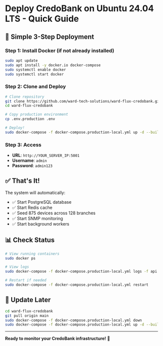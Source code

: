 # Deploy CredoBank on Ubuntu 24.04 LTS - Quick Guide

## 🚀 Simple 3-Step Deployment

### Step 1: Install Docker (if not already installed)

```bash
sudo apt update
sudo apt install -y docker.io docker-compose
sudo systemctl enable docker
sudo systemctl start docker
```

### Step 2: Clone and Deploy

```bash
# Clone repository
git clone https://github.com/ward-tech-solutions/ward-flux-credobank.git
cd ward-flux-credobank

# Copy production environment
cp .env.production .env

# Deploy!
sudo docker-compose -f docker-compose.production-local.yml up -d --build
```

### Step 3: Access

- **URL**: `http://YOUR_SERVER_IP:5001`
- **Username**: `admin`
- **Password**: `admin123`

## ✅ That's It!

The system will automatically:
- ✅ Start PostgreSQL database
- ✅ Start Redis cache
- ✅ Seed 875 devices across 128 branches
- ✅ Start SNMP monitoring
- ✅ Start background workers

## 📊 Check Status

```bash
# View running containers
sudo docker ps

# View logs
sudo docker-compose -f docker-compose.production-local.yml logs -f api

# Restart if needed
sudo docker-compose -f docker-compose.production-local.yml restart
```

## 🔄 Update Later

```bash
cd ward-flux-credobank
git pull origin main
sudo docker-compose -f docker-compose.production-local.yml down
sudo docker-compose -f docker-compose.production-local.yml up -d --build
```

---

**Ready to monitor your CredoBank infrastructure!** 🎉
